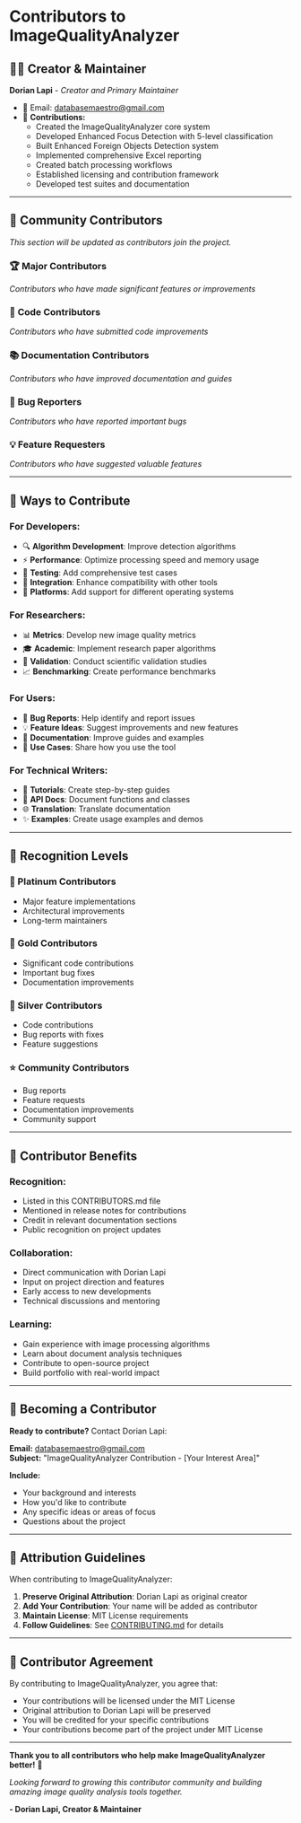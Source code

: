 # Contributors to ImageQualityAnalyzer

## 👨‍💻 Creator & Maintainer

**Dorian Lapi** - *Creator and Primary Maintainer*
- 📧 Email: [databasemaestro@gmail.com](mailto:databasemaestro@gmail.com)
- 🔧 **Contributions:**
  - Created the ImageQualityAnalyzer core system
  - Developed Enhanced Focus Detection with 5-level classification
  - Built Enhanced Foreign Objects Detection system
  - Implemented comprehensive Excel reporting
  - Created batch processing workflows
  - Established licensing and contribution framework
  - Developed test suites and documentation

---

## 🤝 Community Contributors

*This section will be updated as contributors join the project.*

### 🏆 **Major Contributors**
*Contributors who have made significant features or improvements*

### 🔧 **Code Contributors**
*Contributors who have submitted code improvements*

### 📚 **Documentation Contributors**
*Contributors who have improved documentation and guides*

### 🐛 **Bug Reporters**
*Contributors who have reported important bugs*

### 💡 **Feature Requesters**
*Contributors who have suggested valuable features*

---

## 🎯 Ways to Contribute

### **For Developers:**
- 🔍 **Algorithm Development**: Improve detection algorithms
- ⚡ **Performance**: Optimize processing speed and memory usage
- 🧪 **Testing**: Add comprehensive test cases
- 🔧 **Integration**: Enhance compatibility with other tools
- 📱 **Platforms**: Add support for different operating systems

### **For Researchers:**
- 📊 **Metrics**: Develop new image quality metrics
- 🎓 **Academic**: Implement research paper algorithms
- 🔬 **Validation**: Conduct scientific validation studies
- 📈 **Benchmarking**: Create performance benchmarks

### **For Users:**
- 🐛 **Bug Reports**: Help identify and report issues
- 💡 **Feature Ideas**: Suggest improvements and new features
- 📝 **Documentation**: Improve guides and examples
- 🌟 **Use Cases**: Share how you use the tool

### **For Technical Writers:**
- 📖 **Tutorials**: Create step-by-step guides
- 🔗 **API Docs**: Document functions and classes
- 🌐 **Translation**: Translate documentation
- ✨ **Examples**: Create usage examples and demos

---

## 🏅 Recognition Levels

### **🥇 Platinum Contributors**
- Major feature implementations
- Architectural improvements
- Long-term maintainers

### **🥈 Gold Contributors**  
- Significant code contributions
- Important bug fixes
- Documentation improvements

### **🥉 Silver Contributors**
- Code contributions
- Bug reports with fixes
- Feature suggestions

### **⭐ Community Contributors**
- Bug reports
- Feature requests
- Documentation improvements
- Community support

---

## 🎁 Contributor Benefits

### **Recognition:**
- Listed in this CONTRIBUTORS.md file
- Mentioned in release notes for contributions
- Credit in relevant documentation sections
- Public recognition on project updates

### **Collaboration:**
- Direct communication with Dorian Lapi
- Input on project direction and features
- Early access to new developments
- Technical discussions and mentoring

### **Learning:**
- Gain experience with image processing algorithms
- Learn about document analysis techniques
- Contribute to open-source project
- Build portfolio with real-world impact

---

## 📧 Becoming a Contributor

**Ready to contribute?** Contact Dorian Lapi:

**Email:** [databasemaestro@gmail.com](mailto:databasemaestro@gmail.com)  
**Subject:** "ImageQualityAnalyzer Contribution - [Your Interest Area]"

**Include:**
- Your background and interests
- How you'd like to contribute
- Any specific ideas or areas of focus
- Questions about the project

---

## 🌟 Attribution Guidelines

When contributing to ImageQualityAnalyzer:

1. **Preserve Original Attribution**: Dorian Lapi as original creator
2. **Add Your Contribution**: Your name will be added as contributor
3. **Maintain License**: MIT License requirements
4. **Follow Guidelines**: See [CONTRIBUTING.md](CONTRIBUTING.md) for details

---

## 📜 Contributor Agreement

By contributing to ImageQualityAnalyzer, you agree that:

- Your contributions will be licensed under the MIT License
- Original attribution to Dorian Lapi will be preserved
- You will be credited for your specific contributions
- Your contributions become part of the project under MIT License

---

**Thank you to all contributors who help make ImageQualityAnalyzer better!** 🎉

*Looking forward to growing this contributor community and building amazing image quality analysis tools together.*

**- Dorian Lapi, Creator & Maintainer**
